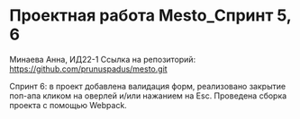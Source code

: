 # Проектная работа Mesto_Спринт 5, 6

Минаева Анна, ИД22-1
Ссылка на репозиторий: https://github.com/prunuspadus/mesto.git

Спринт 6: в проект добавлена валидация форм, реализовано закрытие поп-апа кликом на оверлей и/или нажанием на Esc. Проведена сборка проекта с помощью Webpack.